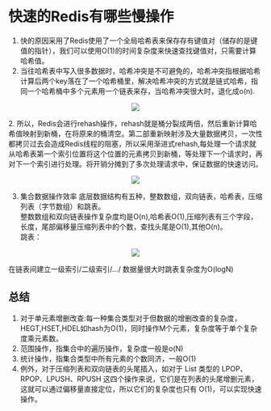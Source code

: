 <!--
 * @Author: zzzzztw
 * @Date: 2023-03-01 22:18:14
 * @LastEditors: Do not edit
 * @LastEditTime: 2023-04-18 18:24:47
 * @FilePath: /cpptest/Redislearn/02数据结构.md
-->
# 快速的Redis有哪些慢操作

1. 快的原因采用了Redis使用了一个全局哈希表来保存存有键值对（储存的是键值的指针），我们可以使用O(1)的时间复杂度来快速查找键值对，只需要计算哈希值。
2. 当往哈希表中写入很多数据时，哈希冲突是不可避免的，哈希冲突指根据哈希计算后两个key落在了一个哈希桶里，解决哈希冲突的方式就是链式哈希，指同一个哈希桶中多个元素用一个链表来存，当哈希冲突很大时，退化成o(n).
<center>

![](./img/02(1).png)
</center>
2. 所以，Redis会进行rehash操作，rehash就是桶分裂成两倍，然后重新计算哈希值映射到新桶，在将原来的桶清空。第二部重新映射涉及大量数据拷贝，一次性都拷贝过去会造成Redis线程的阻塞，所以采用渐进式rehash,每处理一个请求就从哈希表第一个索引位置将这个位置的元素拷贝到新桶，等处理下一个请求时，再对下一个索引进行处理。将开销分摊到了多次处理请求中，保证数据的快速访问。
<center>

![](./img/02(2).png)
</center>

3. 集合数据操作效率
底层数据结构有五种，整数数组，双向链表，哈希表，压缩列表（字节数组）和跳表。  
整数数组和双向链表操作复杂度均是O(n),哈希表O(1),压缩列表有三个字段，长度，尾部偏移量压缩列表中的个数，查找头尾是O(1),其他O(n)。  
跳表：
<center>

![](./img/02(3).png)
</center>
在链表间建立一级索引/二级索引/.../ 数据量很大时跳表复杂度为O(logN)

## 总结
1. 对于单元素增删改查:每一种集合类型对于但数据的增删改查的复杂度，HEGT,HSET,HDEL如hash为O(1)，同时操作M个元素，复杂度等于单个复杂度乘元素数。
2. 范围操作，指集合中的遍历操作，复杂度一般是o(N)
3. 统计操作，指集合类型中所有元素的个数同济，一般O(1)
4. 例外，对于压缩列表和双向链表的头尾插入，如对于 List 类型的 LPOP、RPOP、LPUSH、RPUSH 这四个操作来说，它们是在列表的头尾增删元素，这就可以通过偏移量直接定位，所以它们的复杂度也只有 O(1)，可以实现快速操作。